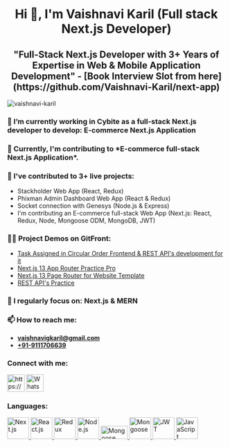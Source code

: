 <h1 align="center">
  Hi 👋, I'm Vaishnavi Karil (Full stack Next.js Developer)
</h1>
<h2 align="center">
"Full-Stack Next.js Developer with 3+ Years of Expertise in Web & Mobile Application Development"
   - [Book Interview Slot from here](https://github.com/Vaishnavi-Karil/next-app)
</h2>



<p align="left">
  <img
    src="https://komarev.com/ghpvc/?username=vaishnavi-karil&label=Profile%20views&culor=0e75b6&style=flat"
    alt="vaishnavi-karil"
  />
</p>

<h3>🔭 I’m currently working in Cybite as a full-stack Next.js developer  to
develop: 
  E-commerce Next.js Application 
</h3>

<h3>🌱 Currently, I'm contributing to *E-commerce full-stack Next.js
Application*. </h3>

<h3>👯 I've contributed to 3+ live projects:</h3>

<ul>
  <li>Stackholder Web App (React, Redux)</li>
  <li>Phixman Admin Dashboard Web App (React & Redux)</li>
  <li>Socket connection with Genesys (Node.js & Express)</li>
  <li>I'm contributing an E-commerce full-stack Web App (Next.js: React, Redux, Node, Mongoose ODM, MongoDB, JWT) </li>
</ul>
 
<h3>👨‍💻 Project Demos on GitFront:</h3>
<!-- - [Task Assigned in Circular Order Frontend](https://github.com/Vaishnavi-Karil/next-app) -->

- [Task Assigned in Circular Order Frontend & REST API's development for it](https://github.com/Vaishnavi-Karil/next-app)
- [Next.js 13 App Router Practice Pro](https://gitfront.io/r/user-2846876/FWNB1pqUPdGN/devshopify-frontend/)
- [Next.js 13 Page Router for Website Template](https://gitfront.io/r/user-2846876/YMjqfrbq3aTj/Asidebar-Or-Drawer/)
- [REST API's Practice](https://gitfront.io/r/user-2846876/sRc7VtJMcc4e/devshopify-nextjs-backend/)

<h3>📝 I regularly focus on:
<Strong>Next.js & MERN</Strong></h3>

<h3>📫 How to reach me:</h3>
<ul>
  <li><strong><a href="mailto:vaishnavigkaril@gmail.com">vaishnavigkaril@gmail.com</a></strong></li>
  <li><strong><a href="tel:+91-9111706639">+91-9111706639</a></strong></li>
</ul>



<h3>Connect with me:</h3>
<p align="left">
  <a
    href="www.linkedin.com/in/vaishnavi-karil"
    target="blank"
    ><img
      align="center"
      src="https://raw.githubusercontent.com/rahuldkjain/github-profile-readme-generator/master/src/images/icons/Social/linked-in-alt.svg"
      alt="https://www.linkedin.com/in/vaishnavi-karil/"
      height="40"
      width="40"
  /></a>

   <a href="https://api.whatsapp.com/send?phone=919111706639" target="_blank">
    <img
      align="center"
      src="https://cdn.worldvectorlogo.com/logos/whatsapp-3.svg"
      alt="WhatsApp"
      height="40"
      width="40"
    />
  </a>
</p>

<h3>Languages:</h3>
<p align="left">
  <a href="https://nextjs.org/" target="blank" rel="noreferrer">
    <img
      src="https://cdn.worldvectorlogo.com/logos/next-js.svg"
      alt="Next.js"
      width="50"
      height="50"
    />
  </a>
 <a href="https://reactjs.org/" target="blank" rel="noreferrer">
    <img
      src="https://cdn.worldvectorlogo.com/logos/react-2.svg"
      alt="React.js"
      width="50"
      height="50"
    />
  </a>

  <a href="https://redux.js.org/" target="blank" rel="noreferrer">
    <img
      src="https://cdn.worldvectorlogo.com/logos/redux.svg"
      alt="Redux"
      width="50"
      height="50"
    />
  </a>
  <a href="https://nodejs.org/" target="blank" rel="noreferrer">
    <img
      src="https://cdn.worldvectorlogo.com/logos/nodejs-icon.svg"
      alt="Node.js"
      width="50"
      height="50"
    />
  </a>
 
  <a href="https://mongoosejs.com/" target="blank" rel="noreferrer">
    <img
      src="https://mongoosejs.com/docs/images/mongoose5_62x30_transparent.png"
      alt="Mongoose"
      width="62"
      height="30"
    />
  </a>
   <a href="https://www.mongodb.com/" target="blank" rel="noreferrer">
    <img
      src="https://cdn.worldvectorlogo.com/logos/mongodb-icon-1.svg"
      alt="Mongoose"
      width="50"
      height="50"
    />
  </a>
  <a href="https://jwt.io/" target="blank" rel="noreferrer">
    <img
      src="https://jwt.io/img/pic_logo.svg"
      alt="JWT"
      width="50"
      height="50"
    />
  </a>

   <a href="https://developer.mozilla.org/en-US/docs/Web/JavaScript" target="blank" rel="noreferrer">
    <img
      src="https://cdn.worldvectorlogo.com/logos/logo-javascript.svg"
      alt="JavaScript"
      width="50"
      height="50"
    />
  </a>
  
</p>

